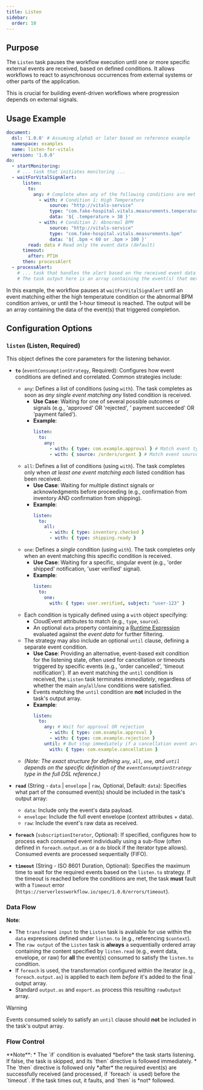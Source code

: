 ```yaml
---
title: Listen
sidebar:
  order: 10
---
```

<!-- Examples are validated -->

## Purpose

The `Listen` task pauses the workflow execution until one or more specific external events are received, based on
defined conditions. It allows workflows to react to asynchronous occurrences from external systems or other parts of the
application.

This is crucial for building event-driven workflows where progression depends on external signals.

## Usage Example

```yaml
document:
  dsl: '1.0.0' # Assuming alpha5 or later based on reference example
  namespace: examples
  name: listen-for-vitals
  version: '1.0.0'
do:
  - startMonitoring:
    # ... task that initiates monitoring ...
  - waitForVitalSignAlert:
      listen:
        to:
          any: # Complete when any of the following conditions are met
            - with: # Condition 1: High Temperature
                source: "http://vitals-service"
                type: "com.fake-hospital.vitals.measurements.temperature"
                data: '${ .temperature > 38 }'
            - with: # Condition 2: Abnormal BPM
                source: "http://vitals-service"
                type: "com.fake-hospital.vitals.measurements.bpm"
                data: '${ .bpm < 60 or .bpm > 100 }'
        read: data # Read only the event data (default)
      timeout:
        after: PT1H
      then: processAlert
  - processAlert:
    # ... task that handles the alert based on the received event data ...
    # The task output here is an array containing the event(s) that met the condition
```

In this example, the workflow pauses at `waitForVitalSignAlert` until an event matching either the high temperature
condition or the abnormal BPM condition arrives, or until the 1-hour timeout is reached. The output will be an array
containing the data of the event(s) that triggered completion.

## Configuration Options

### `listen` (Listen, Required)

This object defines the core parameters for the listening behavior.

* **`to`** (`eventConsumptionStrategy`, Required): Configures how event conditions are defined and correlated. Common
  strategies include:
    * `any`: Defines a list of conditions (using `with`). The task completes as soon as *any single event matching any*
      listed condition is received.
        * **Use Case**: Waiting for one of several possible outcomes or signals (e.g., 'approved' OR 'rejected', '
          payment succeeded' OR 'payment failed').
        * **Example**:
          ```yaml
          listen:
            to:
              any:
                - with: { type: com.example.approval } # Match event type
                - with: { source: /orders/urgent } # Match event source
          ```
    * `all`: Defines a list of conditions (using `with`). The task completes only when *at least one event matching
      each* listed condition has been received.
        * **Use Case**: Waiting for multiple distinct signals or acknowledgments before proceeding (e.g., confirmation
          from inventory AND confirmation from shipping).
        * **Example**:
          ```yaml
          listen:
            to:
              all:
                - with: { type: inventory.checked }
                - with: { type: shipping.ready }
          ```
    * `one`: Defines a *single* condition (using `with`). The task completes only when an event matching this specific
      condition is received.
        * **Use Case**: Waiting for a specific, singular event (e.g., 'order shipped' notification, 'user verified'
          signal).
        * **Example**:
          ```yaml
          listen:
            to:
              one:
                with: { type: user.verified, subject: "user-123" } 
          ```
    * Each condition is typically defined using a `with` object specifying:
        * CloudEvent attributes to match (e.g., `type`, `source`).
        * An optional `data` property containing a [Runtime Expression](dsl-runtime-expressions.md) evaluated against
          the *event data* for further filtering.
    * The strategy may also include an optional `until` clause, defining a separate event condition.
        * **Use Case**: Providing an alternative, event-based exit condition for the listening state, often used for
          cancellation or timeouts triggered by specific events (e.g., 'order cancelled', 'timeout notification').
          If an event matching the `until` condition is received, the `Listen` task terminates *immediately*, regardless
          of whether the main `any`/`all`/`one` conditions were satisfied.
        * Events matching the `until` condition are **not** included in the task's output array.
        * **Example**:
          ```yaml
          listen:
            to:
              any: # Wait for approval OR rejection
                - with: { type: com.example.approval }
                - with: { type: com.example.rejection }
              until: # But stop immediately if a cancellation event arrives
                with: { type: com.example.cancellation }
          ```
    * *(Note: The exact structure for defining `any`, `all`, `one`, and `until` depends on the specific definition of
      the `eventConsumptionStrategy` type in the full DSL reference.)*

* **`read`** (String - `data` | `envelope` | `raw`, Optional, Default: `data`): Specifies what part of the consumed
  event(s) should be included in the task's output array:
    * `data`: Include only the event's data payload.
    * `envelope`: Include the full event envelope (context attributes + data).
    * `raw`: Include the event's raw data as received.

* **`foreach`** (`subscriptionIterator`, Optional): If
  specified, configures how to process each consumed event individually using a sub-flow (often defined in
  `foreach.output.as` or a `do` block if the iterator type allows). Consumed events are processed sequentially (FIFO).

* **`timeout`** (String - ISO 8601 Duration, Optional): Specifies the maximum time to wait for the required events based
  on the `listen.to` strategy. If the timeout is reached before the conditions are met, the task **must** fault with a
  `Timeout` error (`https://serverlessworkflow.io/spec/1.0.0/errors/timeout`).

### Data Flow

<include from="_common-task-data-flow.md" element-id="common-data-flow"/>

**Note**:

* The `transformed input` to the `Listen` task is available for use within the `data` expressions defined under
  `listen.to` (e.g., referencing `$context`).
* The `raw output` of the `Listen` task is **always** a sequentially ordered array containing the content specified by
  `listen.read` (e.g., event data, envelope, or raw) for **all** the event(s) consumed to satisfy the `listen.to`
  condition.
* If `foreach` is used, the transformation configured within the iterator (e.g., `foreach.output.as`) is applied to each
  item *before* it's added to the final output array.
* Standard `output.as` and `export.as` process this resulting `rawOutput` array.

> [!WARNING]
> Events consumed solely to satisfy an `until` clause should **not** be included in the task's output array.

### Flow Control

<include from="_common-task-flow_control.md" element-id="common-flow-control"/>
**Note**:
*   The `if` condition is evaluated *before* the task starts listening. If false, the task is skipped, and its `then` directive is followed immediately.
*   The `then` directive is followed only *after* the required event(s) are successfully received (and processed, if `foreach` is used) before the `timeout`. If the task times out, it faults, and `then` is *not* followed. 